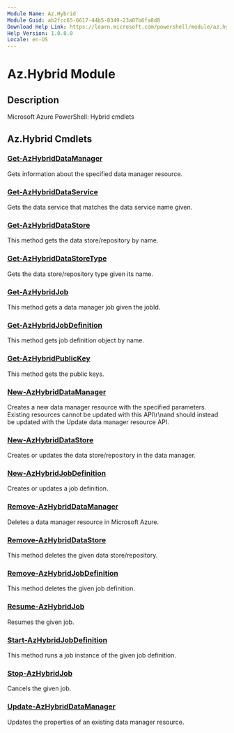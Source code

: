 ```yaml
---
Module Name: Az.Hybrid
Module Guid: ab2fcc65-6617-44b5-8349-23a07b6fa8d8
Download Help Link: https://learn.microsoft.com/powershell/module/az.hybrid
Help Version: 1.0.0.0
Locale: en-US
---
```


# Az.Hybrid Module
## Description
Microsoft Azure PowerShell: Hybrid cmdlets

## Az.Hybrid Cmdlets
### [Get-AzHybridDataManager](Get-AzHybridDataManager.md)
Gets information about the specified data manager resource.

### [Get-AzHybridDataService](Get-AzHybridDataService.md)
Gets the data service that matches the data service name given.

### [Get-AzHybridDataStore](Get-AzHybridDataStore.md)
This method gets the data store/repository by name.

### [Get-AzHybridDataStoreType](Get-AzHybridDataStoreType.md)
Gets the data store/repository type given its name.

### [Get-AzHybridJob](Get-AzHybridJob.md)
This method gets a data manager job given the jobId.

### [Get-AzHybridJobDefinition](Get-AzHybridJobDefinition.md)
This method gets job definition object by name.

### [Get-AzHybridPublicKey](Get-AzHybridPublicKey.md)
This method gets the public keys.

### [New-AzHybridDataManager](New-AzHybridDataManager.md)
Creates a new data manager resource with the specified parameters.
Existing resources cannot be updated with this API\r\nand should instead be updated with the Update data manager resource API.

### [New-AzHybridDataStore](New-AzHybridDataStore.md)
Creates or updates the data store/repository in the data manager.

### [New-AzHybridJobDefinition](New-AzHybridJobDefinition.md)
Creates or updates a job definition.

### [Remove-AzHybridDataManager](Remove-AzHybridDataManager.md)
Deletes a data manager resource in Microsoft Azure.

### [Remove-AzHybridDataStore](Remove-AzHybridDataStore.md)
This method deletes the given data store/repository.

### [Remove-AzHybridJobDefinition](Remove-AzHybridJobDefinition.md)
This method deletes the given job definition.

### [Resume-AzHybridJob](Resume-AzHybridJob.md)
Resumes the given job.

### [Start-AzHybridJobDefinition](Start-AzHybridJobDefinition.md)
This method runs a job instance of the given job definition.

### [Stop-AzHybridJob](Stop-AzHybridJob.md)
Cancels the given job.

### [Update-AzHybridDataManager](Update-AzHybridDataManager.md)
Updates the properties of an existing data manager resource.

